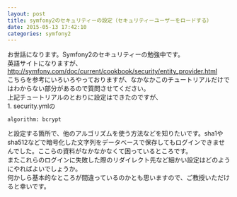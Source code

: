 ```yaml
---
layout: post
title: symfony2のセキュリティーの設定（セキュリティーユーザーをロードする）
date: 2015-05-13 17:42:10
categories: symfony2
---
```

<!-- {% raw %} -->
<p>お世話になります。Symfony2のセキュリティーの勉強中です。<br>
英語サイトになりますが、<br>
<a href="http://symfony.com/doc/current/cookbook/security/entity_provider.html" rel="nofollow">http://symfony.com/doc/current/cookbook/security/entity_provider.html</a><br>
こちらを参考にいろいろやっておりますが、なかなかこのチュートリアルだけではわからない部分があるので質問させてください。<br>
上記チュートリアルのとおりに設定はできたのですが、<br>
1. security.ymlの</p>

<pre><code>algorithm: bcrypt
</code></pre>

<p>と設定する箇所で、他のアルゴリズムを使う方法などを知りたいです。sha1やsha512などで暗号化した文字列をデータベースで保存してもログインできませんでした。ここらの資料がなかなかなくて困っているところです。<br>
またこれらのログインに失敗した際のリダイレクト先など細かい設定はどのようにやればよいでしょうか。<br>
何かしら基本的なところが間違っているのかとも思いますので、ご教授いただけると幸いです。</p>
<!-- {% endraw %} -->
